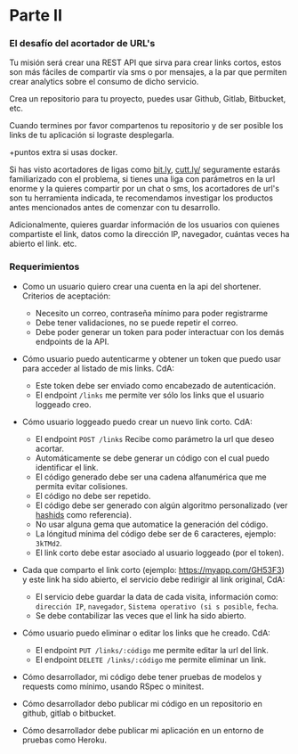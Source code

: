 # Parte II
### El desafío del acortador de URL's

Tu misión será crear una REST API que sirva para crear links cortos, estos son más fáciles de compartir vía sms o por mensajes, a la par que permiten crear analytics sobre el consumo de dicho servicio.

Crea un repositorio para tu proyecto, puedes usar Github, Gitlab, Bitbucket, etc.

Cuando termines por favor compartenos tu repositorio y de ser posible los links de tu aplicación si lograste desplegarla.

+puntos extra si usas docker.

Si has visto acortadores de ligas como [bit.ly](https://bit.ly), [cutt.ly/](https://cutt.ly/) seguramente estarás familiarizado con el problema, si tienes una liga con parámetros en la url enorme y la quieres compartir por un chat o sms, los acortadores de url's son tu herramienta indicada, te recomendamos investigar los productos antes mencionados antes de comenzar con tu desarrollo.

Adicionalmente, quieres guardar información de los usuarios con quienes compartiste el link, datos como la dirección IP, navegador, cuántas veces ha abierto el link. etc.

### Requerimientos
- Como un usuario quiero crear una cuenta en la api del shortener.
  Criterios de aceptación:
    - Necesito un correo, contraseña mínimo para poder registrarme
    - Debe tener validaciones, no se puede repetir el correo.
    - Debe poder generar un token para poder interactuar con los demás endpoints de la API.
- Cómo usuario puedo autenticarme y obtener un token que puedo usar para acceder al listado de mis links.
  CdA:
    - Este token debe ser enviado como encabezado de autenticación.
    - El endpoint `/links` me permite ver sólo los links que el usuario loggeado creo.
- Cómo usuario loggeado puedo crear un nuevo link corto.
  CdA:
    - El endpoint `POST /links` Recibe como parámetro la url que deseo acortar.
    - Automáticamente se debe generar un código con el cual puedo identificar el link.
    - El código generado debe ser una cadena alfanumérica que me permita evitar colisiones.
    - El código no debe ser repetido.
    - El código debe ser generado con algún algoritmo personalizado (ver [hashids](https://hashids.org/) como referencia).
    - No usar alguna gema que automatice la generación del código.
    - La lóngitud mínima del código debe ser de 6 caracteres, ejemplo: `3kTMd2`.
    - El link corto debe estar asociado al usuario loggeado (por el token).


- Cada que comparto el link corto (ejemplo: https://myapp.com/GH53F3) y este link ha sido abierto, el servicio debe redirigir al link original,
  CdA:
    - El servicio debe guardar la data de cada visita, información como: `dirección IP`, `navegador`, `Sistema operativo (si s posible`, `fecha`.
    - Se debe contabilizar las veces que el link ha sido abierto.
- Cómo usuario puedo eliminar o editar los links que he creado.
  CdA:
    - El endpoint `PUT /links/:código` me permite editar la url del link.
    - El endpoint `DELETE /links/:código` me permite eliminar un link.

- Cómo desarrollador, mi código debe tener pruebas de modelos y requests como mínimo, usando RSpec o minitest.

- Cómo desarrollador debo publicar mi código en un repositorio en github, gitlab o bitbucket.

- Cómo desarrollador debe publicar mi aplicación en un entorno de pruebas como Heroku.